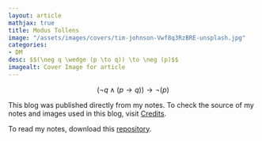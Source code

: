 ```yaml
---
layout: article
mathjax: true
title: Modus Tollens
image: "/assets/images/covers/tim-johnson-Vwf8q3RzBRE-unsplash.jpg"
categories:
- DM
desc: $$(\neg q \wedge (p \to q)) \to \neg (p)$$ 
imagealt: Cover Image for article
---
```


$$(\neg q \wedge (p \to q)) \to \neg (p)$$





















































































































































































































































































































































































































This blog was published directly from my notes.
To check the source of my notes and images used in this blog, visit <a href="/credits.html" target="_blank">Credits</a>.

To read my notes, download this <a href="https://github.com/bovem/CS" target="blank">repository</a>.